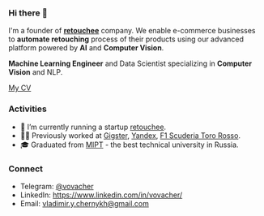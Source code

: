 ### Hi there 👋

I'm a founder of [**retouchee**](https://retouchee.com) company. We enable e-commerce businesses to **automate retouching** process of their products using our advanced platform powered by **AI** and **Computer Vision**.

**Machine Learning Engineer** and Data Scientist specializing in **Computer Vision** and NLP.

[My CV](https://github.com/vladimir-chernykh/vladimir-chernykh/blob/master/ChernykhCV.pdf)

### Activities

- 🔭 I’m currently running a startup [retouchee](https://retouchee.com).
- 👨‍💻 Previously worked at [Gigster](https://gigster.com), [Yandex](https://yandex.com/company/), [F1 Scuderia Toro Rosso](https://www.scuderiaalphatauri.com/en/).
- 🎓 Graduated from [MIPT](https://mipt.ru/en) - the best technical university in Russia.

### Connect

- Telegram: [@vovacher](https://t.me/vovacher)
- LinkedIn: https://www.linkedin.com/in/vovacher/
- Email: [vladimir.y.chernykh@gmail.com](mailto:vladimir.y.chernykh@gmail.com)
